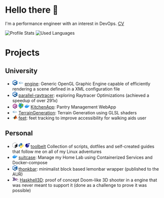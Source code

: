 # Hello there 👋

I'm a performance engineer with an interest in DevOps. [CV](https://github.com/josefilipeferreira/cv)

![Profile Stats](https://github-readme-stats.vercel.app/api?username=josefilipeferreira&show_icons=true&count_private=true&theme=github_dark) ![Used Languages](https://github-readme-stats.vercel.app/api/top-langs/?username=josefilipeferreira&hide=roff&theme=github_dark&layout=compact&langs_count=8)


# Projects

## University

* ![C++](assets/C++-small.png) ![OpenGL](assets/opengl-small.png)  [engine](https://github.com/JoseFilipeFerreira/engine): Generic OpenGL Graphic Engine capable of efficiently rendering a scene defined in a XML configuration file
* ![C++](assets/C++-small.png) [parallel-raytracer](https://github.com/JoseFilipeFerreira/parallel-raytracer): exploring Raytracer Optimizations (achieved a speedup of over 291x)
* ![C#](assets/Csharp-small.png) ![neo4j](assets/neo4j-small.png) ![Docker](assets/docker-small.png) [KitchenApp](https://github.com/JoseFilipeFerreira/KitchenApp): Pantry Management WebApp
* ![GLSL](assets/opengl-small.png) [TerrainGeneration](https://github.com/JoseFilipeFerreira/TerrainGeneration): Terrain Generation using GLSL shaders
* ![MATLAB](assets/matlab-small.png) [feet](https://github.com/JoseFilipeFerreira/feet): feet tracking to improve accessibility for walking aids user


## Personal

* ![Bash](assets/bash-small.png) ![Python](assets/python-small.png) ![Lua](assets/lua-small.png) [toolbelt](https://github.com/josefilipeferreira/toolbelt) Collection of scripts, dotfiles and self-created guides that follow me on all of my Linux adventures
* ![Docker](assets/docker-small.png) [suitcase](https://github.com/josefilipeferreira/suitcase): Manage my Home Lab using Containerized Services and Docker-compose
* ![C](assets/C-small.png) [thonkbar](https://github.com/JoseFilipeFerreira/thonkbar): minimalist block based lemonbar wrapper (published to the AUR)
* ![Haskell](assets/haskell-small.png): [Haskhell3D](https://github.com/josefilipeferreira/haskhell3d): proof of concept Doom-like 3D shooter in a engine that was never meant to support it (done as a challenge to prove it was possible)
